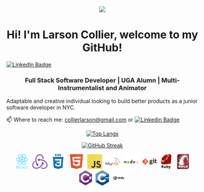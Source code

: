 <div id="header" align="center">
  <image src="https://media0.giphy.com/media/XQGlctNfJ5UeQ/giphy.gif?cid=ecf05e47a307ep2jnk6m222rqq1qrvwvt7s0n29hazi3mqzk&rid=giphy.gif&ct=g" width="200"></image>
  
  <h1>
  Hi! I'm Larson Collier, welcome to my GitHub!
</h1>
</div>
<div id="badges">
  <a href="https://www.linkedin.com/in/larson-collier/">
    <img src="https://img.shields.io/badge/LinkedIn-blue?style=for-the-badge&logo=linkedin&logoColor=white" alt="LinkedIn Badge"/>
  </a>
</div>
<h3 align="center">Full Stack Software Developer | UGA Alumn | Multi-Instrumentalist and Animator</h3>
Adaptable and creative individual looking to build better products as a junior software developer in NYC.

:mailbox: Where to reach me: collierlarson@gmail.com or [![Linkedin Badge](https://img.shields.io/badge/-Larson-blue?style=flat&logo=Linkedin&logoColor=white)](https://www.linkedin.com/in/larson-collier)

<div align="center">


[![Top Langs](https://github-readme-stats.vercel.app/api/top-langs/?username=vkl2109&layout=compact&theme=vision-friendly-dark&count_private=true)](https://github.com/anuraghazra/github-readme-stats)
  
[![GitHub Streak](http://github-readme-streak-stats.herokuapp.com?user=vkl2109&theme=dark&background=000000)](https://git.io/streak-stats)


</div>

<div align="center">
  <img src="https://github.com/devicons/devicon/blob/master/icons/react/react-original-wordmark.svg" title="React" alt="React" width="40" height="40"/>&nbsp;
  <img src="https://github.com/devicons/devicon/blob/master/icons/redux/redux-original.svg" title="Redux" alt="Redux " width="40" height="40"/>&nbsp;
  <img src="https://github.com/devicons/devicon/blob/master/icons/css3/css3-plain-wordmark.svg"  title="CSS3" alt="CSS" width="40" height="40"/>&nbsp;
  <img src="https://github.com/devicons/devicon/blob/master/icons/html5/html5-original.svg" title="HTML5" alt="HTML" width="40" height="40"/>&nbsp;
  <img src="https://github.com/devicons/devicon/blob/master/icons/javascript/javascript-original.svg" title="JavaScript" alt="JavaScript" width="40" height="40"/>&nbsp;
  <img src="https://github.com/devicons/devicon/blob/master/icons/mysql/mysql-original-wordmark.svg" title="MySQL"  alt="MySQL" width="40" height="40"/>&nbsp;
  <img src="https://github.com/devicons/devicon/blob/master/icons/nodejs/nodejs-original-wordmark.svg" title="NodeJS" alt="NodeJS" width="40" height="40"/>&nbsp;
  <img src="https://github.com/devicons/devicon/blob/master/icons/git/git-original-wordmark.svg" title="Git" **alt="Git" width="40" height="40"/>
  <img src="https://github.com/devicons/devicon/blob/master/icons/ruby/ruby-original-wordmark.svg" title="Ruby" **alt="Ruby" width="40" height="40"/>
  <img src="https://github.com/devicons/devicon/blob/master/icons/rails/rails-original-wordmark.svg" title="Rails" **alt="Rails" width="40" height="40"/>
  <img src="https://github.com/devicons/devicon/blob/master/icons/csharp/csharp-original.svg" title="csharp" **alt="csharp" width="40" height="40"/>
  <img src="https://github.com/devicons/devicon/blob/master/icons/cplusplus/cplusplus-original.svg" title="cplusplus" **alt="cplusplus" width="40" height="40"/>
  <img src="https://github.com/devicons/devicon/blob/master/icons/unity/unity-original-wordmark.svg" title="unity" **alt="unity" width="40" height="40"/>
</div>

